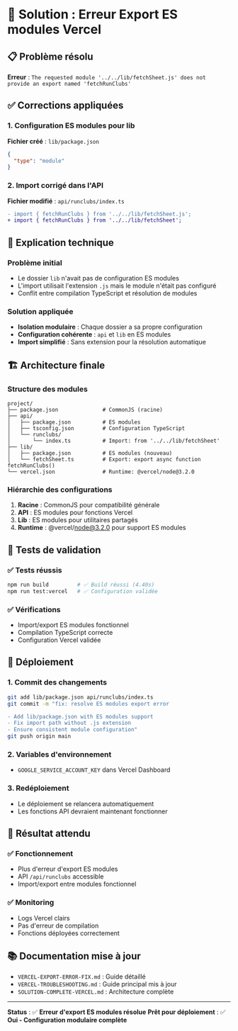 # 🎯 Solution : Erreur Export ES modules Vercel

## 📋 Problème résolu
**Erreur** : `The requested module '../../lib/fetchSheet.js' does not provide an export named 'fetchRunClubs'`

## ✅ Corrections appliquées

### 1. Configuration ES modules pour lib
**Fichier créé** : `lib/package.json`
```json
{
  "type": "module"
}
```

### 2. Import corrigé dans l'API
**Fichier modifié** : `api/runclubs/index.ts`
```diff
- import { fetchRunClubs } from '../../lib/fetchSheet.js';
+ import { fetchRunClubs } from '../../lib/fetchSheet';
```

## 🔧 Explication technique

### Problème initial
- Le dossier `lib` n'avait pas de configuration ES modules
- L'import utilisait l'extension `.js` mais le module n'était pas configuré
- Conflit entre compilation TypeScript et résolution de modules

### Solution appliquée
- **Isolation modulaire** : Chaque dossier a sa propre configuration
- **Configuration cohérente** : `api` et `lib` en ES modules
- **Import simplifié** : Sans extension pour la résolution automatique

## 🏗️ Architecture finale

### Structure des modules
```
project/
├── package.json              # CommonJS (racine)
├── api/
│   ├── package.json          # ES modules
│   ├── tsconfig.json         # Configuration TypeScript
│   └── runclubs/
│       └── index.ts          # Import: from '../../lib/fetchSheet'
├── lib/
│   ├── package.json          # ES modules (nouveau)
│   └── fetchSheet.ts         # Export: export async function fetchRunClubs()
└── vercel.json               # Runtime: @vercel/node@3.2.0
```

### Hiérarchie des configurations
1. **Racine** : CommonJS pour compatibilité générale
2. **API** : ES modules pour fonctions Vercel
3. **Lib** : ES modules pour utilitaires partagés
4. **Runtime** : @vercel/node@3.2.0 pour support ES modules

## 🧪 Tests de validation

### ✅ Tests réussis
```bash
npm run build         # ✅ Build réussi (4.40s)
npm run test:vercel   # ✅ Configuration validée
```

### ✅ Vérifications
- Import/export ES modules fonctionnel
- Compilation TypeScript correcte
- Configuration Vercel validée

## 🚀 Déploiement

### 1. Commit des changements
```bash
git add lib/package.json api/runclubs/index.ts
git commit -m "fix: resolve ES modules export error

- Add lib/package.json with ES modules support
- Fix import path without .js extension
- Ensure consistent module configuration"
git push origin main
```

### 2. Variables d'environnement
- `GOOGLE_SERVICE_ACCOUNT_KEY` dans Vercel Dashboard

### 3. Redéploiement
- Le déploiement se relancera automatiquement
- Les fonctions API devraient maintenant fonctionner

## 🎉 Résultat attendu

### ✅ Fonctionnement
- Plus d'erreur d'export ES modules
- API `/api/runclubs` accessible
- Import/export entre modules fonctionnel

### ✅ Monitoring
- Logs Vercel clairs
- Pas d'erreur de compilation
- Fonctions déployées correctement

## 📚 Documentation mise à jour

- `VERCEL-EXPORT-ERROR-FIX.md` : Guide détaillé
- `VERCEL-TROUBLESHOOTING.md` : Guide principal mis à jour
- `SOLUTION-COMPLETE-VERCEL.md` : Architecture complète

---

**Status** : ✅ **Erreur d'export ES modules résolue**
**Prêt pour déploiement** : ✅ **Oui - Configuration modulaire complète** 